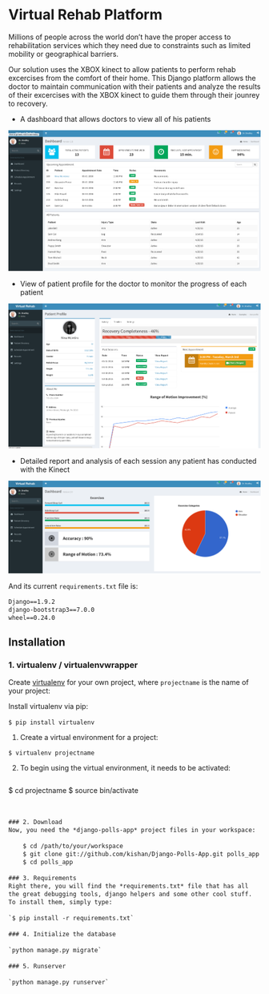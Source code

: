 # Virtual Rehab Platform

Millions of people across the world don’t have the proper access to rehabilitation services which they need due 
to constraints such as limited mobility or geographical barriers.

Our solution uses the XBOX kinect to allow patients to perform rehab excercises from the comfort of their home. 
This Django platform allows the doctor to maintain communication with their patients and analyze the results of their
excercises with the XBOX kinect to guide them through their jounrey to recovery. 

* A dashboard that allows doctors to view all of his patients

![alt text](screenshots/dashboard.png "Description goes here")


* View of patient profile for the doctor to monitor the progress of each patient

![alt text](screenshots/patient.png "Description goes here")

* Detailed report and analysis of each session any patient has conducted with the Kinect

![alt text](screenshots/session.png "Description goes here")


And its current `requirements.txt` file is:

```
Django==1.9.2
django-bootstrap3==7.0.0
wheel==0.24.0
```

## Installation

### 1. virtualenv / virtualenvwrapper
Create [virtualenv](http://www.virtualenv.org/) for your own project, where `projectname` is the name of your project:

Install virtualenv via pip:

`$ pip install virtualenv`

1. Create a virtual environment for a project:
  ```
 $ virtualenv projectname
```
 
2. To begin using the virtual environment, it needs to be activated:
   ```
  $ cd projectname
  $ source bin/activate
```


### 2. Download
Now, you need the *django-polls-app* project files in your workspace:

    $ cd /path/to/your/workspace
    $ git clone git://github.com/kishan/Django-Polls-App.git polls_app
    $ cd polls_app

### 3. Requirements
Right there, you will find the *requirements.txt* file that has all the great debugging tools, django helpers and some other cool stuff. To install them, simply type:

`$ pip install -r requirements.txt`

### 4. Initialize the database

`python manage.py migrate`

### 5. Runserver

`python manage.py runserver`
